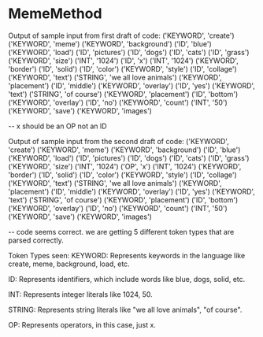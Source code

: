 # MemeMethod
Output of sample input from first draft of code:
('KEYWORD', 'create')
('KEYWORD', 'meme')
('KEYWORD', 'background')
('ID', 'blue')
('KEYWORD', 'load')
('ID', 'pictures')
('ID', 'dogs')
('ID', 'cats')
('ID', 'grass')
('KEYWORD', 'size')
('INT', '1024')
('ID', 'x')
('INT', '1024')
('KEYWORD', 'border')
('ID', 'solid')
('ID', 'color')
('KEYWORD', 'style')
('ID', 'collage')
('KEYWORD', 'text')
('STRING', 'we all love animals')
('KEYWORD', 'placement')
('ID', 'middle')
('KEYWORD', 'overlay')
('ID', 'yes')
('KEYWORD', 'text')
('STRING', 'of course')
('KEYWORD', 'placement')
('ID', 'bottom')
('KEYWORD', 'overlay')
('ID', 'no')
('KEYWORD', 'count')
('INT', '50')
('KEYWORD', 'save')
('KEYWORD', 'images')

-- x should be an OP not an ID

Output of sample input from the second draft of code:
('KEYWORD', 'create')
('KEYWORD', 'meme')
('KEYWORD', 'background')
('ID', 'blue')
('KEYWORD', 'load')
('ID', 'pictures')
('ID', 'dogs')
('ID', 'cats')
('ID', 'grass')
('KEYWORD', 'size')
('INT', '1024')
('OP', 'x')
('INT', '1024')
('KEYWORD', 'border')
('ID', 'solid')
('ID', 'color')
('KEYWORD', 'style')
('ID', 'collage')
('KEYWORD', 'text')
('STRING', 'we all love animals')
('KEYWORD', 'placement')
('ID', 'middle')
('KEYWORD', 'overlay')
('ID', 'yes')
('KEYWORD', 'text')
('STRING', 'of course')
('KEYWORD', 'placement')
('ID', 'bottom')
('KEYWORD', 'overlay')
('ID', 'no')
('KEYWORD', 'count')
('INT', '50')
('KEYWORD', 'save')
('KEYWORD', 'images')

-- code seems correct. we are getting 5 different token types that are parsed correctly.

Token Types seen:
KEYWORD: Represents keywords in the language like create, meme, background, load, etc.

ID: Represents identifiers, which include words like blue, dogs, solid, etc.

INT: Represents integer literals like 1024, 50.

STRING: Represents string literals like "we all love animals", "of course".

OP: Represents operators, in this case, just x.